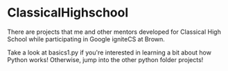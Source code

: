 # ClassicalHighschool

There are projects that me and other mentors developed for Classical High School while participating in Google igniteCS at Brown.

Take a look at basics1.py if you're interested in learning a bit about how Python works! Otherwise, jump into the other python folder projects!
